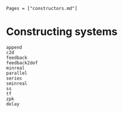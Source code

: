 ```@index
Pages = ["constructors.md"]
```

# Constructing systems

```@docs
append
c2d
feedback
feedback2dof
minreal
parallel
series
sminreal
ss
tf
zpk
delay
```
